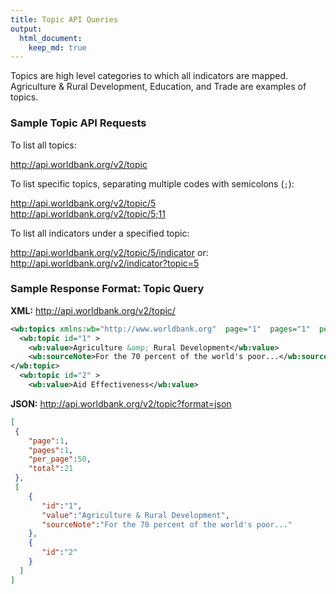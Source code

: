 ```yaml
---
title: Topic API Queries
output:
  html_document:
    keep_md: true
---
```


Topics are high level categories to which all indicators are mapped. Agriculture & Rural Development, Education, and Trade are examples of topics.

### Sample Topic API Requests ###

To list all topics:

<http://api.worldbank.org/v2/topic>

To list specific topics, separating multiple codes with semicolons (`;`):

<http://api.worldbank.org/v2/topic/5>  
<http://api.worldbank.org/v2/topic/5;11>

To list all indicators under a specified topic:

<http://api.worldbank.org/v2/topic/5/indicator> or:  
<http://api.worldbank.org/v2/indicator?topic=5>

### Sample Response Format: Topic Query

**XML:** <http://api.worldbank.org/v2/topic/>

```xml
<wb:topics xmlns:wb="http://www.worldbank.org"  page="1"  pages="1"  per_page="50"  total="21" >
  <wb:topic id="1" >
    <wb:value>Agriculture &amp; Rural Development</wb:value>
    <wb:sourceNote>For the 70 percent of the world's poor...</wb:sourceNote>
</wb:topic>
  <wb:topic id="2" >
    <wb:value>Aid Effectiveness</wb:value>
```

**JSON:** <http://api.worldbank.org/v2/topic?format=json>

```json
[
 {
    "page":1,
    "pages":1,
    "per_page":50,
    "total":21
 },
 [
    {
       "id":"1",
       "value":"Agriculture & Rural Development",
       "sourceNote":"For the 70 percent of the world's poor..."
    },
    {
       "id":"2"
    }
  ]
]
```
